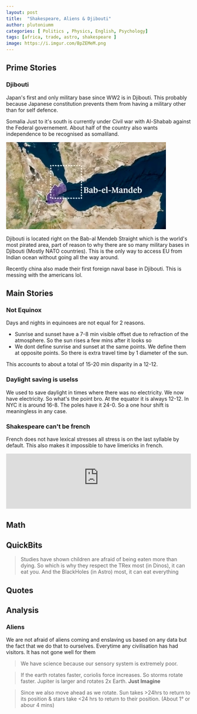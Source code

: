 ```yaml
---
layout: post
title:  "Shakespeare, Aliens & Djibouti"
author: plutoniumm
categories: [ Politics , Physics, English, Psychology]
tags: [africa, trade, astro, shakespeare ]
image: https://i.imgur.com/BpZEMeM.png
---
```


## Prime Stories

### Djibouti
Japan's first and only military base since WW2 is in Djibouti. This probably because Japanese constitution prevents them from having a military other than for self defence.

Somalia Just to it's south is currently under Civil war with Al-Shabab against the Federal governement. About half of the country also wants independence to be recognised as somaliland.

![BabElMandeb](/assets/images/posts/2021/Mar/TIL00701.png)

Djibouti is located right on the Bab-al Mendeb Straight which is the world's most pirated area, part of reason to why there are so many military bases in Djibouti (Mostly NATO countries). This is the only way to access EU from Indian ocean without going all the way around.

Recently china also made their first foreign naval base in Djibouti. This is messing with the americans lol.


## Main Stories

### Not Equinox
Days and nights in equinoxes are not equal for 2 reasons.
- Sunrise and sunset have a 7-8 min visible offset due to refraction of the atmosphere. So the sun rises a few mins after it looks so
- We dont define sunrise and sunset at the same points. We define them at opposite points. So there is extra travel time by 1 diameter of the sun.

This accounts to about a total of 15-20 min disparity in a 12-12.

### Daylight saving is uselss
We used to save daylight in times where there was no electricity. We now have electricity. So what's the point bro. At the equator it is always 12-12. In NYC it is around 16-8. The poles have it 24-0. So a one hour shift is meaningless in any case.

### Shakespeare can't be french
French does not have lexical stresses all stress is on the last syllable by default. This also makes it impossible to have limericks in french.

<iframe width="100%" height="auto" src="https://www.youtube-nocookie.com/embed/dUnGvH8fUUc" frameborder="0" allow="accelerometer; autoplay; encrypted-media; gyroscope; picture-in-picture" allowfullscreen></iframe>


## Math


## QuickBits
> Studies have shown children are afraid of being eaten more than dying. So which is why they respect the TRex most (in Dinos), it can eat you. And the BlackHoles (in Astro) most, it can eat everything


## Quotes


## Analysis

### Aliens
We are not afraid of aliens coming and enslaving us based on any data but the fact that we do that to ourselves. Everytime any civilisation has had visitors. It has not gone well for them

> We have science because our sensory system is extremely poor.

> If the earth rotates faster, coriolis force increases. So storms rotate faster. Jupiter is larger and rotates 2x Earth. **Just Imagine**

> Since we also move ahead as we rotate. Sun takes >24hrs to return to its position & stars take <24 hrs to return to their position. (About 1&deg; or abour 4 mins)